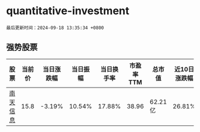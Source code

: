 # quantitative-investment

`最后更新时间：2024-09-18 13:35:34 +0800`

## 强势股票

|股票|当前价|当日涨跌幅|当日振幅|当日换手率|市盈率TTM|总市值|近10日涨跌幅|
|----|----|----|----|----|----|----|----|
|[南天信息](https://xueqiu.com/S/SZ000948)|15.8|-3.19%|10.54%|17.88%|38.96|62.21亿|26.81%|
